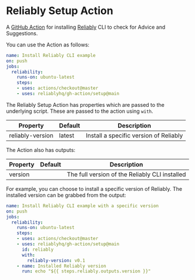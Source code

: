 # Reliably Setup Action

A [GitHub Action](https://github.com/features/actions) for installing [Reliably](https://reliably.com) CLI to check for
Advice and Suggestions.

You can use the Action as follows:

```yaml
name: Install Reliably CLI example
on: push
jobs:
  reliability:
    runs-on: ubuntu-latest
    steps:
    - uses: actions/checkout@master
    - uses: reliablyhq/gh-action/setup@main
```

The Reliably Setup Action has properties which are passed to the underlying script.
These are passed to the action using `with`.

| Property | Default | Description |
| --- | --- | --- |
| reliably-version | latest | Install a specific version of Reliably |

The Action also has outputs:

| Property | Default | Description |
| --- | --- | --- |
| version |   | The full version of the Reliably CLI installed |

For example, you can choose to install a specific version of Reliably.
The installed version can be grabbed from the output:

```yaml
name: Install Reliably CLI example with a specific version
on: push
jobs:
  reliability:
    runs-on: ubuntu-latest
    steps:
    - uses: actions/checkout@master
    - uses: reliablyhq/gh-action/setup@main
      id: reliably
      with:
        reliably-version: v0.1
    - name: Installed Reliably version
      run: echo "${{ steps.reliably.outputs.version }}"
```